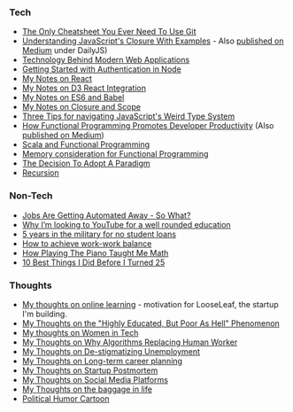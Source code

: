 ### Tech
* <i class="fa fa-github"></i> [The Only Cheatsheet You Ever Need To Use Git](https://github.com/xiaoyunyang/web-dev-cheatsheets/blob/master/git-tutorial.md)
* <i class="fa fa-github"></i> [Understanding JavaScript's Closure With Examples](https://github.com/xiaoyunyang/web-dev-cheatsheets/blob/master/scoping-and-closure-in-javascript.md) - Also [published on Medium](https://medium.com/@xiaoyunyang/some-examples-to-help-understand-javascripts-closure-372e42fff94d) under DailyJS)
* <i class="fa fa-github"></i> [Technology Behind Modern Web Applications](https://github.com/xiaoyunyang/web-dev-cheatsheets/blob/master/tech-behind-modern-webapps.md)
* <i class="fa fa-github"></i> [Getting Started with Authentication in Node](https://github.com/xiaoyunyang/web-dev-cheatsheets/blob/master/auth-setup.md)
* <i class="fa fa-github"></i> [My Notes on React](https://github.com/xiaoyunyang/web-dev-cheatsheets/blob/master/react-notes.md)
* <i class="fa fa-github"></i> [My Notes on D3 React Integration](https://github.com/xiaoyunyang/web-dev-cheatsheets/blob/master/d3-react-integration.md)
* <i class="fa fa-github"></i> [My Notes on ES6 and Babel](https://github.com/xiaoyunyang/web-dev-cheatsheets/blob/master/es6-and-babel.md)
* <i class="fa fa-github"></i> [My Notes on Closure and Scope](https://github.com/xiaoyunyang/web-dev-cheatsheets/blob/master/scoping-and-closure-in-javascript.md)
* [Three Tips for navigating JavaScript's Weird Type System](https://medium.com/@xiaoyunyang/3-tips-for-javascripts-type-system-2519ba57f954)
* <i class="fa fa-github"></i> [How Functional Programming Promotes Developer Productivity](https://github.com/xiaoyunyang/web-dev-cheatsheets/blob/master/functional-programming.md) (Also [published on Medium](https://medium.com/@xiaoyunyang/why-functional-programming-from-a-developer-productivity-perspective-69c4b8100776))
* <i class="fa fa-github"></i> [Scala and Functional Programming](https://github.com/xiaoyunyang/coursera-scala-specialization/)
* [Memory consideration for Functional Programming](https://medium.com/@xiaoyunyang/the-question-you-should-ask-yourself-when-you-write-programs-the-functional-way-is-how-can-i-solve-af9d93be4ae2)
* [The Decision To Adopt A Paradigm](https://medium.com/@xiaoyunyang/the-decision-to-adopt-a-new-paradigm-depends-on-1-the-community-of-developers-using-fp-for-a-b1f6ed2a9655)
* [Recursion](https://medium.com/@xiaoyunyang/to-borrow-some-ideas-from-douglas-hofstadter-in-a-truly-mechanical-mode-rules-are-rules-that-605c15b0c774)

### Non-Tech
* [Jobs Are Getting Automated Away - So What?](https://medium.com/@xiaoyunyang/your-jobs-are-getting-automated-away-so-what-8942652f489c)
* [Why I’m looking to YouTube for a well rounded education](https://medium.com/@xiaoyunyang/why-im-looking-to-youtube-for-a-well-rounded-education-f9a46210a1d1)
* [5 years in the military for no student loans](https://medium.com/@xiaoyunyang/5-years-in-the-military-for-no-student-loans-43f7c2c617ab)
* [How to achieve work-work balance](https://medium.com/@xiaoyunyang/how-to-master-the-work-work-balance-2e39c9028ab5)
* [How Playing The Piano Taught Me Math](https://medium.com/@xiaoyunyang/how-playing-the-piano-taught-me-math-8917f84a4326)
* [10 Best Things I Did Before I Turned 25
](https://medium.com/@xiaoyunyang/10-best-things-i-did-before-i-turned-25-5511d23b726d)

### Thoughts
* [My thoughts on online learning](https://medium.com/@xiaoyunyang/this-is-the-last-missing-piece-of-the-puzzle-to-online-learning-721c1c8fd898) - motivation for LooseLeaf, the startup I'm building.
* [My Thoughts on the "Highly Educated, But Poor As Hell" Phenomenon](https://medium.com/@xiaoyunyang/i-appreciate-the-perspective-you-share-on-this-topic-something-ive-been-contemplating-a-lot-5136930d2c7f)
* [My thoughts on Women in Tech](https://medium.com/@xiaoyunyang/thats-a-very-interesting-point-a70a18eb3930)
* [My Thoughts on Why Algorithms Replacing Human Worker](https://medium.com/@xiaoyunyang/while-algorithms-are-replacing-human-workers-in-fields-that-require-mostly-algorithmic-and-e12ccab4fb70)
* [My Thoughts on De-stigmatizing Unemployment](https://medium.com/@xiaoyunyang/technology-helps-us-become-more-productive-so-we-can-get-more-work-done-for-cheaper-with-fewer-715663903f92)
* [My Thoughts on Long-term career planning](https://medium.com/@xiaoyunyang/the-baggage-that-comes-later-in-life-marriage-and-children-is-a-personal-choice-that-many-people-5c73cd45d1d9)
* [My Thoughts on Startup Postmortem](https://medium.com/@xiaoyunyang/there-are-many-good-ideas-in-here-and-you-have-my-full-respect-for-sharing-your-lessons-learned-7cd32d24572a)
* [My Thoughts on Social Media Platforms](https://medium.com/@xiaoyunyang/i-think-many-people-who-use-these-free-services-are-well-aware-that-their-data-is-being-sold-and-it-307acaeb944f)
* [My Thoughts on the baggage in life](https://medium.com/@xiaoyunyang/the-baggage-that-comes-later-in-life-marriage-and-children-is-a-personal-choice-that-many-people-5c73cd45d1d9)
* [Political Humor Cartoon](https://medium.com/@xiaoyunyang/what-a-trump-presidency-looks-like-392d45f42edb)
